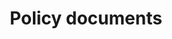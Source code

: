 ---
title: Policy documents
layout: list
summary: Policies and documents regarding Digital Preservation at National Library of Norway
---